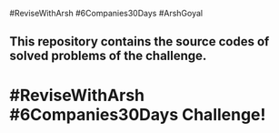 #ReviseWithArsh #6Companies30Days #ArshGoyal

## This repository contains the source codes of solved problems of the challenge.

# #ReviseWithArsh #6Companies30Days Challenge!